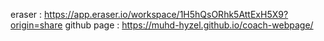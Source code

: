 eraser : https://app.eraser.io/workspace/1H5hQsORhk5AttExH5X9?origin=share
github page : https://muhd-hyzel.github.io/coach-webpage/